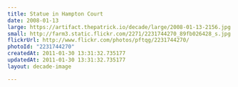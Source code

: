 ```yaml
---
title: Statue in Hampton Court
date: 2008-01-13
large: https://artifact.thepatrick.io/decade/large/2008-01-13-2156.jpg
small: http://farm3.static.flickr.com/2271/2231744270_89fb026428_s.jpg
flickrUrl: http://www.flickr.com/photos/pftqg/2231744270/
photoId: "2231744270"
createdAt: 2011-01-30 13:31:32.735177
updatedAt: 2011-01-30 13:31:32.735177
layout: decade-image

---
```


